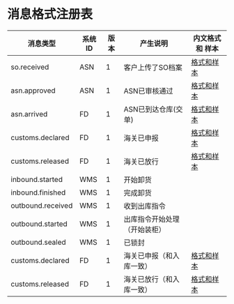 # 消息格式注册表

| 消息类型          | 系统ID | 版本 | 产生说明                     | 内文格式 和 样本                         |
|-------------------|--------|------|------------------------------|------------------------------------------|
| so.received       | ASN    | 1    | 客户上传了SO档案             | [格式和样本](so.received/README.md)      |
| asn.approved      | ASN    | 1    | ASN已审核通过                | [格式和样本](asn.approved/README.md)     |
| asn.arrived       | FD     | 1    | ASN已到达仓库(交单)          | [格式和样本](asn.arrived/README.md)      |
| customs.declared  | FD     | 1    | 海关已申报                   | [格式和样本](customs.declared/README.md) |
| customs.released  | FD     | 1    | 海关已放行                   | [格式和样本](customs.released/README.md) |
| inbound.started   | WMS    | 1    | 开始卸货                     |                                          |
| inbound.finished  | WMS    | 1    | 完成卸货                     |                                          |
| outbound.received | WMS    | 1    | 收到出库指令                 |                                          |
| outbound.started  | WMS    | 1    | 出库指令开始处理（开始装柜） |                                          |
| outbound.sealed   | WMS    | 1    | 已锁封                       |                                          |
| customs.declared  | FD     | 1    | 海关已申报（和入库一致）     | [格式和样本](customs.declared/README.md) |
| customs.released  | FD     | 1    | 海关已放行（和入库一致）     | [格式和样本](customs.released/README.md) |
